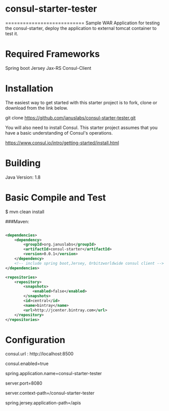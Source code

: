 # consul-starter-tester
===========================
Sample WAR Application for testing the consul-starter, deploy the application to external tomcat container to test it.


Required Frameworks
===================
Spring boot
Jersey Jax-RS
Consul-Client

Installation
=============

The easiest way to get started with this starter project is to fork, clone or download from the link below.

git clone https://github.com/januslabs/consul-starter-tester.git 

You will also need to install Consul. This starter project assumes that you have a basic understanding of Consul's operations.

https://www.consul.io/intro/getting-started/install.html



Building
==========
Java Version: 1.8

Basic Compile and Test
======================
$ mvn clean install

###Maven:

```xml

<dependencies>
    <dependency>
     	<groupId>org.januslabs</groupId>
		<artifactId>consul-starter</artifactId>
		<version>0.0.1</version>
    </dependency>
    <!-- include spring boot,Jersey, Orbitzworldwide consul client -->
</dependencies>

<repositories>
    <repository>
        <snapshots>
            <enabled>false</enabled>
        </snapshots>
        <id>central</id>
        <name>bintray</name>
        <url>http://jcenter.bintray.com</url>
    </repository>
</repositories>
```
Configuration
=============

consul.url : http://localhost:8500 

consul.enabled=true

spring.application.name=consul-starter-tester


server.port=8080

server.context-path=/consul-starter-tester

spring.jersey.application-path=/apis





